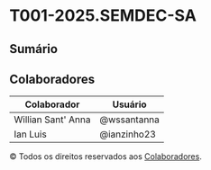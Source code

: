 # T001-2025.SEMDEC-SA

## Sumário

## Colaboradores 

| Colaborador | Usuário |
| --- | --- |
| Willian Sant' Anna | @wssantanna |
| Ian Luis | @ianzinho23 |

© Todos os direitos reservados aos [Colaboradores](#colaboradores).